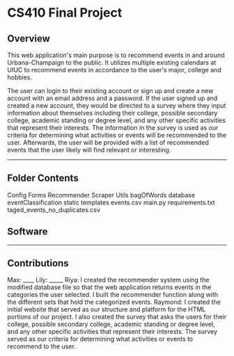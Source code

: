 # CS410 Final Project

## Overview

This web application's main purpose is to recommend events in and around Urbana-Champaign to the public. It utilizes multiple existing calendars at UIUC to recommend events in accordance to the user's major, college and hobbies. 

The user can login to their existing account or sign up and create a new account with an email address and a password. If the user signed up and created a new account, they would be directed to a survey where they input information about themselves including their college, possible secondary college, academic standing or degree level, and any other specific activities that represent their interests. The information in the survey is used as our criteria for determining what activities or events will be recommended to the user. Afterwards, the user will be provided with a list of recommended events that the user likely will find relevant or interesting.

_______


## Folder Contents

Config
Forms
Recommender
Scraper
Utils 
bagOfWords
database
eventClassification
static
templates
events.csv
main.py
requirements.txt
taged_events_no_duplicates.csv


## Software

_______


## Contributions

Max: ____
Lily: _____
Riya: I created the recommender system using the modified database file so that the web application returns events in the categories the user selected. I built the recommender function along with the different sets that hold the categorized events. 
Raymond: I created the initial website that served as our structure and platform for the HTML portions of our project. I also created the survey that asks the users for their college, possible secondary college, academic standing or degree level, and any other specific activities that represent their interests. The survey served as our criteria for determining what activities or events to recommend to the user.
